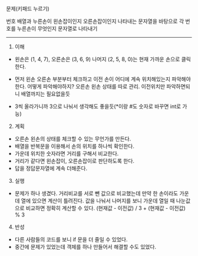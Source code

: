 문제(키패드 누르기)

번호 배열과 누른손이 왼손잡이인지 오른손잡이인지 나타내는 문자열을 바탕으로 각 번호를 누른손이 무엇인지 문자열로 나타내기

---

1. 이해

- 왼손은 (1, 4, 7), 오른손은 (3, 6, 9) 나머지 (2, 5, 8, 0)는 현재 가까운 손으로 클릭한다.
- 먼저 왼손 오른손 부분부터 체크하고 이전 손이 어디에 계속 위치해있는지 파악해야한다.
어떻게 파악해야하지? 오른손 왼손 상태를 따로 관리. 이전위치만 파악하면되니 배열까지는 필요없을듯

- 3씩 올라가니까 3으로 나눠서 생각해도 좋을듯(*이랑 #도 숫자로 바꾸면 int로 가능)

2. 계획

- 오른손 왼손의 상태를 체크할 수 있는 무언가를 만든다.
- 배열을 반복문을 이용해서 손의 위치를 하나씩 확인한다. 
- 가운데 위치한 숫자라면 거리를 구해서 비교한다. 
- 거리가 같다면 왼손잡이, 오른손잡이로 판단하도록 한다.
- 답을 정답문자열에 계속 더해준다.

3. 실행
- 문제가 하나 생겼다. 거리비교를 서로 뺀 값으로 비교했는데 만약 한 손이라도 가운데 열에 있으면 계산이 틀려진다.
값을 나눠서 나머지를 보니 가운데 열일 때 나눈값으로 비교하면 정확히 계산할 수 있다. 
(현재값 - 이전값) / 3 + (현재값 - 이전값) % 3

4. 반성
- 다른 사람들의 코드를 보니 if 문을 더 줄일 수 있었다.
- 중간에 문제가 있었는데 객체를 하나 만들어서 해결할 수도 있었다.
